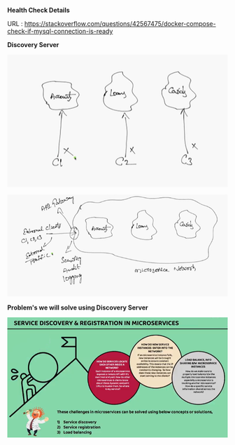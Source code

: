 **Health Check Details**

URL : 
https://stackoverflow.com/questions/42567475/docker-compose-check-if-mysql-connection-is-ready



**Discovery Server**

![img.png](img.png)

![img_1.png](img_1.png)

**Problem's we will solve using Discovery Server**

![img_3.png](img_3.png)